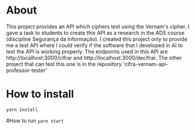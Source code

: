 # About
This project provides an API which ciphers text using the Vernam's cipher. I gave a task to students to create this API as a research in the ADS course (discipline Segurança da Informação).
I created this project only to provide me a test API where I could verify if the software that I developed in AI to test the API is working properly. 
The endpoints used in this API are http://localhost:3000/cifrar and http://localhost:3000/decifrar.
The other project that can test this one is in the repository 'cifra-vernam-api-professor-tester'

# How to install
`yarn install`

#How to run
`yarn start`
